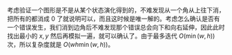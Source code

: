 考虑验证一个图形是不是从某个状态演化得到的，不难发现从一个角从上往下消，把所有的都消成 $0$ 了就说明可以，而且这时候是唯一解的。考虑怎么确认是否有一个错误发生，我们消到边角后不难发现那个错误总会向下和向右延伸，因此此时找出最小的 $x,y$ 然后再模拟一遍，就可以确认了。由于最多迭代 $O(\min(w, h))$ 次，所以复杂度就是 $O(wh\min(w,h))$。
